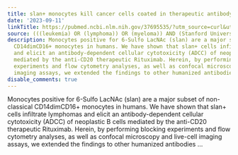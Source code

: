 ```yaml
---
title: slan+ monocytes kill cancer cells coated in therapeutic antibody by trogoptosis
date: '2023-09-11'
linkTitle: https://pubmed.ncbi.nlm.nih.gov/37695535/?utm_source=curl&utm_medium=rss&utm_campaign=pubmed-2&utm_content=1Rkszs2HVZ2RHP33OibaNFew6VK-LzjJWTD4GwmLlk8B-wCceh&fc=20220923065203&ff=20230911181154&v=2.17.9.post6+86293ac
source: (((leukemia) OR (lymphoma)) OR (myeloma)) AND (Stanford University[Affiliation])
description: Monocytes positive for 6-Sulfo LacNAc (slan) are a major subset of non-classical
  CD14dimCD16+ monocytes in humans. We have shown that slan+ cells infiltrate lymphomas
  and elicit an antibody-dependent cellular cytotoxicity (ADCC) of neoplastic B cells
  mediated by the anti-CD20 therapeutic Rituximab. Herein, by performing blocking
  experiments and flow cytometry analyses, as well as confocal microscopy and live-cell
  imaging assays, we extended the findings to other humanized antibodies ...
disable_comments: true
---
```

Monocytes positive for 6-Sulfo LacNAc (slan) are a major subset of non-classical CD14dimCD16+ monocytes in humans. We have shown that slan+ cells infiltrate lymphomas and elicit an antibody-dependent cellular cytotoxicity (ADCC) of neoplastic B cells mediated by the anti-CD20 therapeutic Rituximab. Herein, by performing blocking experiments and flow cytometry analyses, as well as confocal microscopy and live-cell imaging assays, we extended the findings to other humanized antibodies ...